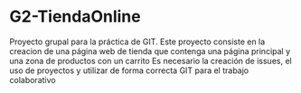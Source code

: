 # G2-TiendaOnline
Proyecto grupal para la práctica de GIT.
Este proyecto consiste en la creacion de una página web de tienda que contenga una página principal y una zona de productos con un carrito
Es necesario la creación de issues, el uso de proyectos y utilizar de forma correcta GIT para el trabajo colaborativo
